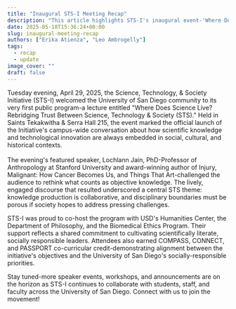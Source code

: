 ```yaml
---
title: "Inaugural STS-I Meeting Recap"
description: "This article highlights STS-I's inaugural event-'Where Does Science Live? Rebridging Trust Between Science, Technology & Society'-which brought students, faculty, and guest speaker Dr. Lochlann Jain together to explore how scientific knowledge is intertwined with social context. It sets the stage for an exciting slate of future programs as the Initiative deepens campus-wide conversations at USD."
date: 2025-05-18T15:36:24+00:00
slug: inaugural-meeting-recap
authors: ["Erika Atienza", "Leo Ambrogelly"]
tags:
  - recap
  - update
image_cover: ""
draft: false
---
```


Tuesday evening, April 29, 2025, the Science, Technology, & Society Initiative (STS-I) welcomed the University of San Diego community to its very first public program-a lecture entitled  "Where Does Science Live? Rebridging Trust Between Science, Technology & Society (STS)."  Held in Saints Tekakwitha & Serra Hall 215, the event marked the official launch of the Initiative's campus-wide conversation about how scientific knowledge and technological innovation are always embedded in social, cultural, and historical contexts. <br /><br />
The evening's featured speaker, Lochlann Jain, PhD-Professor of Anthropology at Stanford University and award-winning author of Injury, Malignant: How Cancer Becomes Us, and Things That Art-challenged the audience to rethink what counts as objective knowledge. The lively, engaged discourse that resulted underscored a central STS theme: knowledge production is collaborative, and disciplinary boundaries must be porous if society hopes to address pressing challenges.

STS-I was proud to co-host the program with USD's Humanities Center, the Department of Philosophy, and the Biomedical Ethics Program. Their support reflects a shared commitment to cultivating scientifically literate, socially responsible leaders. Attendees also earned COMPASS, CONNECT, and PASSPORT co-curricular credit-demonstrating alignment between the initiative's objectives and the University of San Diego's socially-responsible priorities.

Stay tuned-more speaker events, workshops, and announcements are on the horizon as STS-I continues to collaborate with students, staff, and faculty across the University of San Diego. Connect with us to join the movement!
